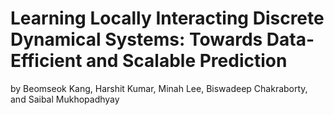 # Learning Locally Interacting Discrete Dynamical Systems: Towards Data-Efficient and Scalable Prediction

by Beomseok Kang, Harshit Kumar, Minah Lee, Biswadeep Chakraborty, and Saibal Mukhopadhyay
